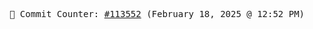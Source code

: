 <p align="center">
    <samp>
        📮 Commit Counter: <a href="https://github.com/Javascript-void0/Javascript-void0/commits/main">#113552</a> (February 18, 2025 @ 12:52 PM)
    </samp>
</p>